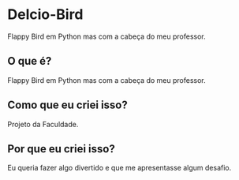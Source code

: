 # Delcio-Bird
Flappy Bird em Python mas com a cabeça do meu professor.
## O que é?
Flappy Bird em Python mas com a cabeça do meu professor.
## Como que eu criei isso?
Projeto da Faculdade.
## Por que eu criei isso?
Eu queria fazer algo divertido e que me apresentasse algum desafio.
